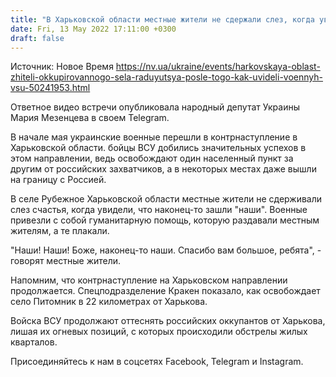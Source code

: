 ```yaml
---
title: "В Харьковской области местные жители не сдержали слез, когда увидели военных ВСУ, после освобождения села — видео"
date: Fri, 13 May 2022 17:11:00 +0300
draft: false
---
```

Источник: Новое Время https://nv.ua/ukraine/events/harkovskaya-oblast-zhiteli-okkupirovannogo-sela-raduyutsya-posle-togo-kak-uvideli-voennyh-vsu-50241953.html


Ответное видео встречи опубликовала народный депутат Украины Мария Мезенцева в своем Telegram.

В начале мая украинские военные перешли в контрнаступление в Харьковской области. бойцы ВСУ добились значительных успехов в этом направлении, ведь освобождают один населенный пункт за другим от российских захватчиков, а в некоторых местах даже вышли на границу с Россией.

В селе Рубежное Харьковской области местные жители не сдерживали слез счастья, когда увидели, что наконец-то зашли "наши". Военные привезли с собой гуманитарную помощь, которую раздавали местным жителям, а те плакали.

 "Наши! Наши! Боже, наконец-то наши. Спасибо вам большое, ребята", - говорят местные жители.

 Напомним, что контрнаступление на Харьковском направлении продолжается. Спецподразделение Кракен показало, как освобождает село Питомник в 22 километрах от Харькова.

Войска ВСУ продолжают оттеснять российских оккупантов от Харькова, лишая их огневых позиций, с которых происходили обстрелы жилых кварталов.

Присоединяйтесь к нам в соцсетях Facebook, Telegram и Instagram.
